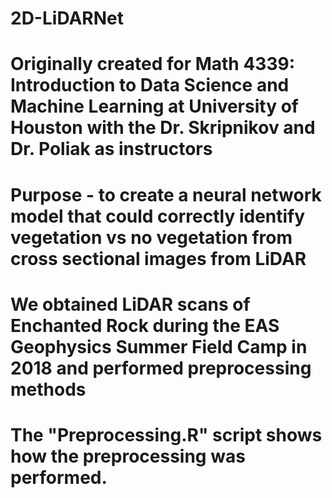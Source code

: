 # 2D-LiDARNet
# Originally created for Math 4339: Introduction to Data Science and Machine Learning at University of Houston with the Dr. Skripnikov and Dr. Poliak as instructors
# Purpose - to create a neural network model that could correctly identify vegetation vs no vegetation from cross sectional images from LiDAR
# We obtained LiDAR scans of Enchanted Rock during the EAS Geophysics Summer Field Camp in 2018 and performed preprocessing methods
# The "Preprocessing.R" script shows how the preprocessing was performed.
